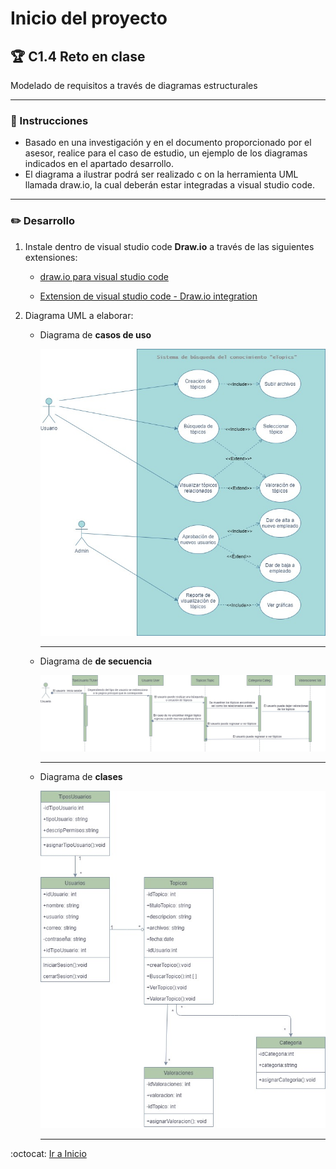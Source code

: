 # Inicio del proyecto

## :trophy: C1.4 Reto en clase

Modelado de requisitos a través de diagramas estructurales

___

### :blue_book: Instrucciones

- Basado en una investigación y en el documento proporcionado por el asesor, realice para el caso de estudio, un ejemplo de los diagramas indicados en el apartado desarrollo.   
- El diagrama a ilustrar podrá ser realizado c on la herramienta UML llamada draw.io, la cual deberán estar integradas a visual studio code. 
___

### :pencil2: Desarrollo

1. Instale dentro de visual studio code **Draw.io** a través de las siguientes extensiones:

   - [draw.io para visual studio code](https://marketplace.visualstudio.com/items?itemName=hediet.vscode-drawio)

   - [Extension de visual studio code - Draw.io integration](https://www.youtube.com/watch?v=Y47ZlxoDWNI)

2. Diagrama UML a elaborar:
   + Diagrama de **casos de uso**
  
      ![Diagrama de casos de uso](https://raw.githubusercontent.com/yessi-github/AnalisisAvanzado-2021/main/DIAGRAMS/DiagramaDeCasosDeUso.jpg)
      ___

   + Diagrama de **de secuencia**  
  
      ![Diagrama de secuencia](https://raw.githubusercontent.com/yessi-github/AnalisisAvanzado-2021/main/DIAGRAMS/DiagramaDeSecuencia.jpg)

      ___
   + Diagrama de **clases**  

      ![Diagrama de clases](https://raw.githubusercontent.com/yessi-github/AnalisisAvanzado-2021/main/DIAGRAMS/DiagramaDeClases.jpg)

      ___




:octocat: [Ir a Inicio](https://github.com/yessi-github/AnalisisAvanzado-2021.git)